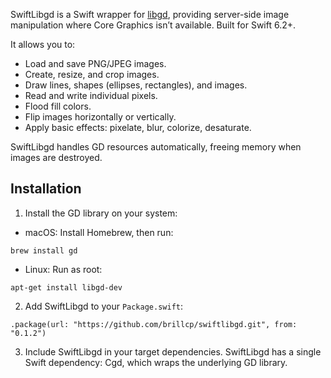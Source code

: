 SwiftLibgd is a Swift wrapper for [libgd](https://github.com/libgd/libgd), providing server-side image manipulation where Core Graphics isn’t available. Built for Swift 6.2+.

It allows you to:
- Load and save PNG/JPEG images.
- Create, resize, and crop images.
-	Draw lines, shapes (ellipses, rectangles), and images.
-	Read and write individual pixels.
-	Flood fill colors.
-	Flip images horizontally or vertically.
-	Apply basic effects: pixelate, blur, colorize, desaturate.

SwiftLibgd handles GD resources automatically, freeing memory when images are destroyed.


## Installation

1. Install the GD library on your system:
-	macOS: Install Homebrew, then run:
```
brew install gd
```
- Linux: Run as root:
```
apt-get install libgd-dev
```

2.	Add SwiftLibgd to your `Package.swift`:
```
.package(url: "https://github.com/brillcp/swiftlibgd.git", from: "0.1.2")
```

3. Include SwiftLibgd in your target dependencies.
SwiftLibgd has a single Swift dependency: Cgd, which wraps the underlying GD library.
